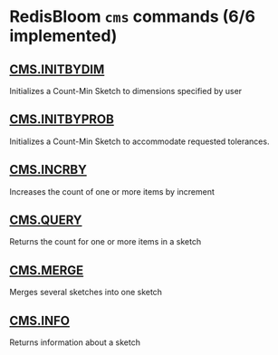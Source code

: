 # RedisBloom `cms` commands (6/6 implemented)

## [CMS.INITBYDIM](https://redis.io/commands/cms.initbydim/)

Initializes a Count-Min Sketch to dimensions specified by user

## [CMS.INITBYPROB](https://redis.io/commands/cms.initbyprob/)

Initializes a Count-Min Sketch to accommodate requested tolerances.

## [CMS.INCRBY](https://redis.io/commands/cms.incrby/)

Increases the count of one or more items by increment

## [CMS.QUERY](https://redis.io/commands/cms.query/)

Returns the count for one or more items in a sketch

## [CMS.MERGE](https://redis.io/commands/cms.merge/)

Merges several sketches into one sketch

## [CMS.INFO](https://redis.io/commands/cms.info/)

Returns information about a sketch



